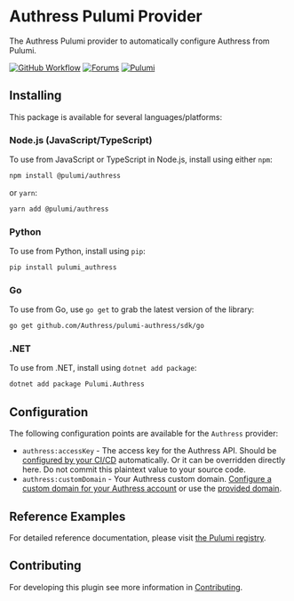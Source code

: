 # Authress Pulumi Provider
The Authress Pulumi provider to automatically configure Authress from Pulumi.

[![GitHub Workflow][workflow]][workflow-link] [![Forums][discuss-badge]][discuss] [![Pulumi][pulumi-badge]][pulumi-link]

[workflow]: https://github.com/authress/pulumi-authress/actions/workflows/build.yml/badge.svg
[workflow-link]: https://github.com/authress/pulumi-authress/actions

[discuss-badge]: https://img.shields.io/badge/build-pulumi--authress-623CE4.svg
[discuss]: https://discuss.hashicorp.com/c/pulumi-providers/31

[pulumi-badge]: https://img.shields.io/badge/install-pulumi--authress-blue.svg
[pulumi-link]: https://registry.pulumi.io/providers/authress/authress/latest/docs



## Installing

This package is available for several languages/platforms:

### Node.js (JavaScript/TypeScript)

To use from JavaScript or TypeScript in Node.js, install using either `npm`:

```bash
npm install @pulumi/authress
```

or `yarn`:

```bash
yarn add @pulumi/authress
```

### Python

To use from Python, install using `pip`:

```bash
pip install pulumi_authress
```

### Go

To use from Go, use `go get` to grab the latest version of the library:

```bash
go get github.com/Authress/pulumi-authress/sdk/go
```

### .NET

To use from .NET, install using `dotnet add package`:

```bash
dotnet add package Pulumi.Authress
```

## Configuration

The following configuration points are available for the `Authress` provider:

- `authress:accessKey` - The access key for the Authress API. Should be [configured by your CI/CD](https://authress.io/knowledge-base/docs/category/cicd) automatically. Or it can be overridden directly here. Do not commit this plaintext value to your source code.
- `authress:customDomain` - Your Authress custom domain. [Configure a custom domain for your Authress account](https://authress.io/app/#/settings?focus=domain) or use the [provided domain](https://authress.io/app/#/api?route=overview).

## Reference Examples

For detailed reference documentation, please visit [the Pulumi registry](https://www.pulumi.com/registry/packages/authress/api-docs/).



## Contributing
For developing this plugin see more information in [Contributing](./contributing/README.md).
